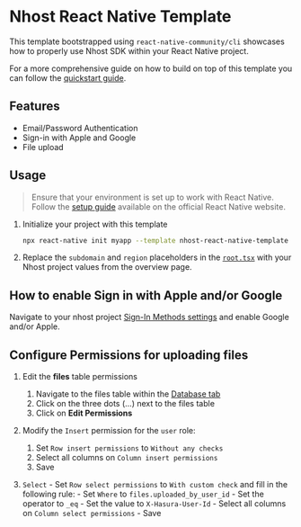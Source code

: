 # Nhost React Native Template

This template bootstrapped using `react-native-community/cli` showcases how to properly use Nhost SDK within your React Native project.

For a more comprehensive guide on how to build on top of this template you can follow the [quickstart guide](https://docs.nhost.io/guides/quickstarts/react-native).

## Features

- Email/Password Authentication
- Sign-in with Apple and Google
- File upload

##  Usage

> Ensure that your environment is set up to work with React Native. Follow the [setup guide](https://reactnative.dev/docs/set-up-your-environment) available on the official React Native website.

1. Initialize your project with this template
      ```sh
      npx react-native init myapp --template nhost-react-native-template
      ```

2. Replace the `subdomain` and `region` placeholders in the [`root.tsx`](src/root.tsx#L9C1-L10C1) with your Nhost project values from the overview page.

## How to enable Sign in with Apple and/or Google
Navigate to your nhost project [Sign-In Methods settings](https://app.nhost.io/_/_/settings/sign-in-methods) and enable Google and/or Apple.

## Configure Permissions for uploading files
1. Edit the **files** table permissions
      1. Navigate to the files table within the [Database tab](https://app.nhost.io/_/_/database/browser/default/storage/files)
	2. Click on the three dots (...) next to the files table
	3. Click on **Edit Permissions**

2. Modify the `Insert` permission for the `user` role:
      1. Set `Row insert permissions` to `Without any checks`
      2. Select all columns on `Column insert permissions`
      4. Save

3. `Select`
        - Set `Row select permissions` to `With custom check` and fill in the following rule:
            - Set `Where` to `files.uploaded_by_user_id`
            - Set the operator to `_eq`
            - Set the value to `X-Hasura-User-Id`
        - Select all columns on `Column select permissions`
        - Save

